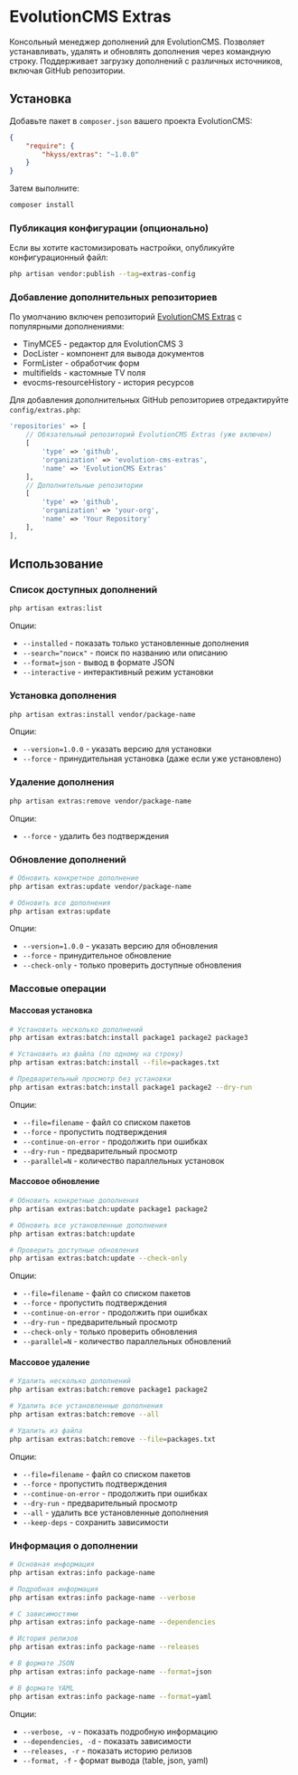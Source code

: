 # EvolutionCMS Extras

Консольный менеджер дополнений для EvolutionCMS. Позволяет устанавливать, удалять и обновлять дополнения через командную строку. Поддерживает загрузку дополнений с различных источников, включая GitHub репозитории.

## Установка

Добавьте пакет в `composer.json` вашего проекта EvolutionCMS:

```json
{
    "require": {
        "hkyss/extras": "~1.0.0"
    }
}
```

Затем выполните:

```bash
composer install
```

### Публикация конфигурации (опционально)

Если вы хотите кастомизировать настройки, опубликуйте конфигурационный файл:

```bash
php artisan vendor:publish --tag=extras-config
```

### Добавление дополнительных репозиториев

По умолчанию включен репозиторий [EvolutionCMS Extras](https://github.com/evolution-cms-extras) с популярными дополнениями:
- TinyMCE5 - редактор для EvolutionCMS 3
- DocLister - компонент для вывода документов  
- FormLister - обработчик форм
- multifields - кастомные TV поля
- evocms-resourceHistory - история ресурсов

Для добавления дополнительных GitHub репозиториев отредактируйте `config/extras.php`:

```php
'repositories' => [
    // Обязательный репозиторий EvolutionCMS Extras (уже включен)
    [
        'type' => 'github',
        'organization' => 'evolution-cms-extras',
        'name' => 'EvolutionCMS Extras'
    ],
    // Дополнительные репозитории
    [
        'type' => 'github',
        'organization' => 'your-org',
        'name' => 'Your Repository'
    ],
],
```

## Использование

### Список доступных дополнений

```bash
php artisan extras:list
```

Опции:
- `--installed` - показать только установленные дополнения
- `--search="поиск"` - поиск по названию или описанию
- `--format=json` - вывод в формате JSON
- `--interactive` - интерактивный режим установки

### Установка дополнения

```bash
php artisan extras:install vendor/package-name
```

Опции:
- `--version=1.0.0` - указать версию для установки
- `--force` - принудительная установка (даже если уже установлено)

### Удаление дополнения

```bash
php artisan extras:remove vendor/package-name
```

Опции:
- `--force` - удалить без подтверждения

### Обновление дополнений

```bash
# Обновить конкретное дополнение
php artisan extras:update vendor/package-name

# Обновить все дополнения
php artisan extras:update
```

Опции:
- `--version=1.0.0` - указать версию для обновления
- `--force` - принудительное обновление
- `--check-only` - только проверить доступные обновления

### Массовые операции

#### Массовая установка
```bash
# Установить несколько дополнений
php artisan extras:batch:install package1 package2 package3

# Установить из файла (по одному на строку)
php artisan extras:batch:install --file=packages.txt

# Предварительный просмотр без установки
php artisan extras:batch:install package1 package2 --dry-run
```

Опции:
- `--file=filename` - файл со списком пакетов
- `--force` - пропустить подтверждения
- `--continue-on-error` - продолжить при ошибках
- `--dry-run` - предварительный просмотр
- `--parallel=N` - количество параллельных установок

#### Массовое обновление
```bash
# Обновить конкретные дополнения
php artisan extras:batch:update package1 package2

# Обновить все установленные дополнения
php artisan extras:batch:update

# Проверить доступные обновления
php artisan extras:batch:update --check-only
```

Опции:
- `--file=filename` - файл со списком пакетов
- `--force` - пропустить подтверждения
- `--continue-on-error` - продолжить при ошибках
- `--dry-run` - предварительный просмотр
- `--check-only` - только проверить обновления
- `--parallel=N` - количество параллельных обновлений

#### Массовое удаление
```bash
# Удалить несколько дополнений
php artisan extras:batch:remove package1 package2

# Удалить все установленные дополнения
php artisan extras:batch:remove --all

# Удалить из файла
php artisan extras:batch:remove --file=packages.txt
```

Опции:
- `--file=filename` - файл со списком пакетов
- `--force` - пропустить подтверждения
- `--continue-on-error` - продолжить при ошибках
- `--dry-run` - предварительный просмотр
- `--all` - удалить все установленные дополнения
- `--keep-deps` - сохранить зависимости

### Информация о дополнении

```bash
# Основная информация
php artisan extras:info package-name

# Подробная информация
php artisan extras:info package-name --verbose

# С зависимостями
php artisan extras:info package-name --dependencies

# История релизов
php artisan extras:info package-name --releases

# В формате JSON
php artisan extras:info package-name --format=json

# В формате YAML
php artisan extras:info package-name --format=yaml
```

Опции:
- `--verbose, -v` - показать подробную информацию
- `--dependencies, -d` - показать зависимости
- `--releases, -r` - показать историю релизов
- `--format, -f` - формат вывода (table, json, yaml)